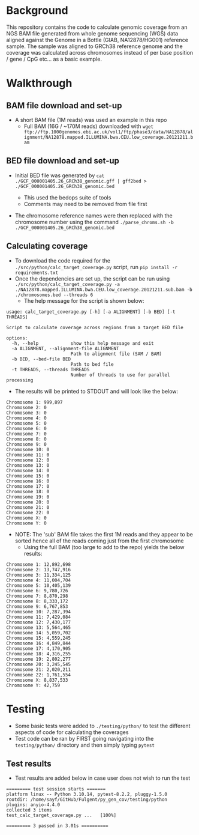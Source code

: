 # Background
This repository contains the code to calculate genomic coverage from an NGS BAM file generated from whole genome sequencing (WGS) data aligned against the Genome in a Bottle (GIAB, NA12878/HG001) reference sample. The sample was aligned to GRCh38 reference genome and the coverage was calculated across chromosomes instead of per base position / gene / CpG etc... as a basic example.

# Walkthrough

## BAM file download and set-up
- A short BAM file (1M reads) was used an example in this repo
    - Full BAM (16G / ~170M reads) downloaded with `wget ftp://ftp.1000genomes.ebi.ac.uk/vol1/ftp/phase3/data/NA12878/alignment/NA12878.mapped.ILLUMINA.bwa.CEU.low_coverage.20121211.bam`


## BED file download and set-up
- Initial BED file was generated by `cat ./GCF_000001405.26_GRCh38_genomic.gff | gff2bed > ./GCF_000001405.26_GRCh38_genomic.bed`
    - This used the bedops suite of tools
    - Comments may need to be removed from file first

- The chromosome reference names were then replaced with the chromosome number using the command `./parse_chroms.sh -b ./GCF_000001405.26_GRCh38_genomic.bed`

## Calculating coverage
- To download the code required for the `./src/python/calc_target_coverage.py` script, run `pip install -r requirements.txt`
- Once the dependencies are set up, the script can be run using `./src/python/calc_target_coverage.py -a ./NA12878.mapped.ILLUMINA.bwa.CEU.low_coverage.20121211.sub.bam -b ./chromosomes.bed --threads 6`
    - The help message for the script is shown below:
```
usage: calc_target_coverage.py [-h] [-a ALIGNMENT] [-b BED] [-t THREADS]

Script to calculate coverage across regions from a target BED file

options:
  -h, --help            show this help message and exit
  -a ALIGNMENT, --alignment-file ALIGNMENT
                        Path to alignment file (SAM / BAM)
  -b BED, --bed-file BED
                        Path to bed file
  -t THREADS, --threads THREADS
                        Number of threads to use for parallel processing
```

- The results will be printed to STDOUT and will look like the below:
```
Chromosome 1: 999,897
Chromosome 2: 0
Chromosome 3: 0
Chromosome 4: 0
Chromosome 5: 0
Chromosome 6: 0
Chromosome 7: 0
Chromosome 8: 0
Chromosome 9: 0
Chromosome 10: 0
Chromosome 11: 0
Chromosome 12: 0
Chromosome 13: 0
Chromosome 14: 0
Chromosome 15: 0
Chromosome 16: 0
Chromosome 17: 0
Chromosome 18: 0
Chromosome 19: 0
Chromosome 20: 0
Chromosome 21: 0
Chromosome 22: 0
Chromosome X: 0
Chromosome Y: 0
```

- NOTE: The 'sub' BAM file takes the first 1M reads and they appear to be sorted hence all of the reads coming just from the first chromosome
    - Using the full BAM (too large to add to the repo) yields the below results:
```
Chromosome 1: 12,892,698
Chromosome 2: 13,747,916
Chromosome 3: 11,334,125
Chromosome 4: 11,004,704
Chromosome 5: 10,405,139
Chromosome 6: 9,780,726
Chromosome 7: 8,870,298
Chromosome 8: 8,333,172
Chromosome 9: 6,767,853
Chromosome 10: 7,287,394
Chromosome 11: 7,429,084
Chromosome 12: 7,430,177
Chromosome 13: 5,564,465
Chromosome 14: 5,059,702
Chromosome 15: 4,559,245
Chromosome 16: 4,849,844
Chromosome 17: 4,170,905
Chromosome 18: 4,316,255
Chromosome 19: 2,802,277
Chromosome 20: 3,245,545
Chromosome 21: 2,020,211
Chromosome 22: 1,761,554
Chromosome X: 8,837,533
Chromosome Y: 42,759
```
# Testing
- Some basic tests were added to `./testing/python/` to test the different aspects of code for calculating the coverages
- Test code can be ran by FIRST going navigating into the `testing/python/` directory and then simply typing `pytest`

## Test results
- Test results are added below in case user does not wish to run the test
```
========= test session starts =======
platform linux -- Python 3.10.14, pytest-8.2.2, pluggy-1.5.0
rootdir: /home/sayf/GitHub/Fulgent/py_gen_cov/testing/python
plugins: anyio-4.4.0
collected 3 items                                                                                                                                                                       
test_calc_target_coverage.py ...   [100%]

========= 3 passed in 3.01s ==========
```
